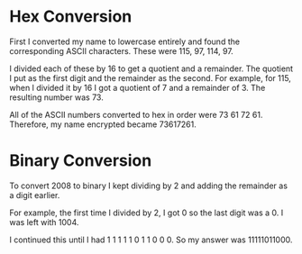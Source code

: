 <h1> Hex Conversion </h1>

First I converted my name to lowercase entirely and found the corresponding ASCII characters. 
These were 115, 97, 114, 97.

I divided each of these by 16 to get a quotient and a remainder. The quotient I put as the first digit and the remainder as the second. 
For example, for 115, when I divided it by 16 I got a quotient of 7 and a remainder of 3. 
The resulting number was 73.

All of the ASCII numbers converted to hex in order were 73 61 72 61.
Therefore, my name encrypted became 73617261.

<h1> Binary Conversion </h1>

To convert 2008 to binary I kept dividing by 2 and adding the remainder as a digit earlier.

For example, the first time I divided by 2, I got 0 so the last digit was a 0. I was left with 1004.

I continued this until I had 1 1 1 1 1 0 1 1 0 0 0.
So my answer was 11111011000.
